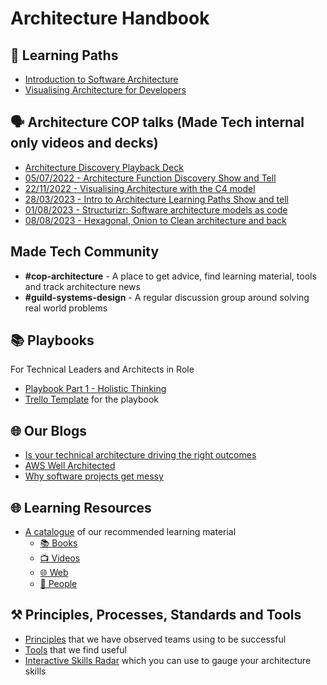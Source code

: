 # Architecture Handbook
## 🏫 Learning Paths
- [Introduction to Software Architecture](learning_paths/introduction_to_software_architecture.md)
- [Visualising Architecture for Developers](learning_paths/visualising_architecture/1_why_visualise.md)

## 🗣️ Architecture COP talks (Made Tech internal only videos and decks)
- [Architecture Discovery Playback Deck](https://docs.google.com/presentation/d/18MlrVItk6v-j92kSlDHtoE-NOpe7qwq7Ow_TIm6auDI/edit?usp=sharing)
- [05/07/2022 - Architecture Function Discovery Show and Tell](https://drive.google.com/file/d/1Qk7DCHTXl_kxSt75-cjXpx6T0aYeuwSo/view?usp=sharing)
- [22/11/2022 - Visualising Architecture with the C4 model](https://docs.google.com/presentation/d/1wXXkyTgoNJIgyD9MDuIlvi85uGHWjIgQhvOPKTNsrHo/edit?usp=sharing)
- [28/03/2023 - Intro to Architecture Learning Paths Show and tell](https://drive.google.com/file/d/1vLe46uk2GHBQvl8khTwDhmXAZ7nw51wb/view?usp=drive_link)
- [01/08/2023 - Structurizr: Software architecture models as code](https://drive.google.com/file/d/1K0jJHByLXzPSaO8f0ZCwHc4n7Ffy3Hrq/view)
- [08/08/2023 - Hexagonal, Onion to Clean architecture and back](https://drive.google.com/file/d/1z2cpyb_sYOHj8Kq4ZAnaLts0aVwr9TvM/view)

## Made Tech Community

- **#cop-architecture** - A place to get advice, find learning material, tools and track architecture news
- **#guild-systems-design** - A regular discussion group around solving real world problems

## 📚 Playbooks
For Technical Leaders and Architects in Role

- [Playbook Part 1 - Holistic Thinking](https://docs.google.com/presentation/d/1RwBxzT37oZNXWZzJBgZ9e-IzXfYOlf7FnGIPdjEZV-Q/edit?usp=sharing)
- [Trello Template](https://trello.com/b/YIcVgWde/architecture-playbook-template) for the playbook

## 🌐 Our Blogs
- [Is your technical architecture driving the right outcomes](https://www.madetech.com/blog/is-your-technical-architecture-driving-the-right-outcomes/?utm_content=305104948&utm_medium=social&utm_source=linkedin&hss_channel=lcp-276725)
- [AWS Well Architected](https://www.madetech.com/blog/aws-well-architected/)
- [Why software projects get messy](https://www.madetech.com/blog/messy-software-projects/)

## 🌐 Learning Resources
- [A catalogue](resources.md) of our recommended learning material
   - [📚 Books](resources.md#books)
   - [📺 Videos](resources.md#videos)
   - [🌐 Web](resources.md#web)
   - [💁 People](resources.md#people)

## ⚒️ Principles, Processes, Standards and Tools
- [Principles](principles.md) that we have observed teams using to be successful
- [Tools](principles/tools.md) that we find useful
- [Interactive Skills Radar](https://madetech.github.io/skills-radar/) which you can use to gauge your architecture skills
